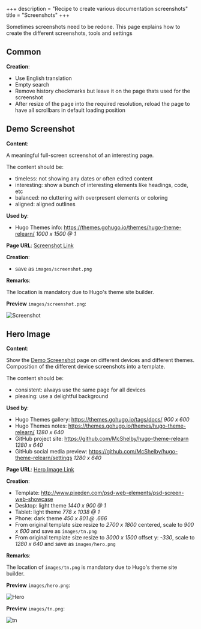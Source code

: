 +++
description = "Recipe to create various documentation screenshots"
title = "Screenshots"
+++

Sometimes screenshots need to be redone. This page explains how to create the different screenshots, tools and settings

## Common

**Creation**:

- Use English translation
- Empty search
- Remove history checkmarks but leave it on the page thats used for the screenshot
- After resize of the page into the required resolution, reload the page to have all scrollbars in default loading position

## Demo Screenshot

**Content**:

A meaningful full-screen screenshot of an interesting page.

The content should be:

- timeless: not showing any dates or often edited content
- interesting: show a bunch of interesting elements like headings, code, etc
- balanced: no cluttering with overpresent elements or coloring
- aligned: aligned outlines

**Used by**:

- Hugo Themes info: https://themes.gohugo.io/themes/hugo-theme-relearn/ _1000 x 1500 @ 1_

**Page URL**: [Screenshot Link](/shortcodes/notice)

**Creation**:

- save as `images/screenshot.png`

**Remarks**:

The location is mandatory due to Hugo's theme site builder.

**Preview** `images/screenshot.png`:

![Screenshot](/images/screenshot.png?width=100%25&height=100%25)

## Hero Image

**Content**:

Show the [Demo Screenshot](#demo-screenshot) page on different devices and different themes. Composition of the different device screenshots into a template.

The content should be:

- consistent: always use the same page for all devices
- pleasing: use a delightful background

**Used by**:

- Hugo Themes gallery: https://themes.gohugo.io/tags/docs/                              _900 x 600_
- Hugo Themes notes: https://themes.gohugo.io/themes/hugo-theme-relearn/               _1280 x 640_
- GitHub project site: https://github.com/McShelby/hugo-theme-relearn                  _1280 x 640_
- GitHub social media preview: https://github.com/McShelby/hugo-theme-relearn/settings _1280 x 640_

**Page URL**: [Hero Image Link](/shortcodes/notice)

**Creation**:

- Template: http://www.pixeden.com/psd-web-elements/psd-screen-web-showcase
- Desktop: light theme _1440 x 900 @ 1_
- Tablet: light theme _778 x 1038 @ 1_
- Phone: dark theme _450 x 801 @ .666_
- From original template size resize to _2700 x 1800_ centered, scale to _900 x 600_ and save as `images/tn.png`
- From original template size resize to _3000 x 1500_ offset y: _-330_, scale to _1280 x 640_ and save as `images/hero.png`

**Remarks**:

The location of `images/tn.png` is mandatory due to Hugo's theme site builder.

**Preview** `images/hero.png`:

![Hero](/images/hero.png?width=100%25&height=100%25)

**Preview** `images/tn.png`:

![tn](/images/tn.png?width=100%25&height=100%25)
